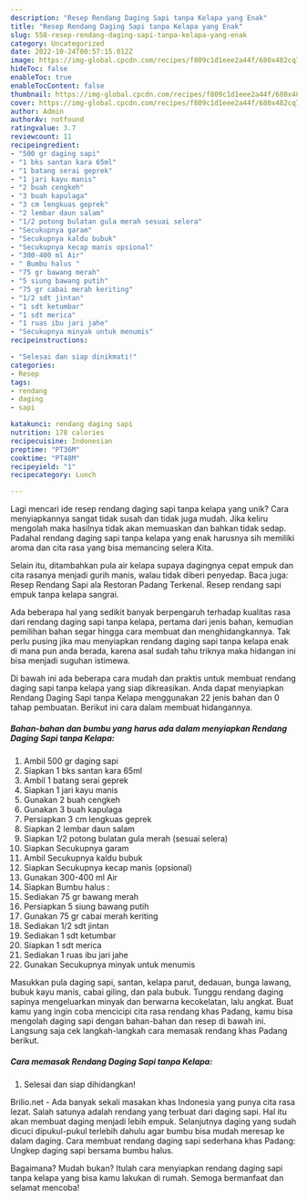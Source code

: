 ```yaml
---
description: "Resep Rendang Daging Sapi tanpa Kelapa yang Enak"
title: "Resep Rendang Daging Sapi tanpa Kelapa yang Enak"
slug: 558-resep-rendang-daging-sapi-tanpa-kelapa-yang-enak
category: Uncategorized
date: 2022-10-24T00:57:15.012Z
image: https://img-global.cpcdn.com/recipes/f809c1d1eee2a44f/680x482cq70/rendang-daging-sapi-tanpa-kelapa-foto-resep-utama.jpg
hideToc: false
enableToc: true
enableTocContent: false
thumbnail: https://img-global.cpcdn.com/recipes/f809c1d1eee2a44f/680x482cq70/rendang-daging-sapi-tanpa-kelapa-foto-resep-utama.jpg
cover: https://img-global.cpcdn.com/recipes/f809c1d1eee2a44f/680x482cq70/rendang-daging-sapi-tanpa-kelapa-foto-resep-utama.jpg
author: Admin
authorAv: notfound
ratingvalue: 3.7
reviewcount: 11
recipeingredient:
- "500 gr daging sapi"
- "1 bks santan kara 65ml"
- "1 batang serai geprek"
- "1 jari kayu manis"
- "2 buah cengkeh"
- "3 buah kapulaga"
- "3 cm lengkuas geprek"
- "2 lembar daun salam"
- "1/2 potong bulatan gula merah sesuai selera"
- "Secukupnya garam"
- "Secukupnya kaldu bubuk"
- "Secukupnya kecap manis opsional"
- "300-400 ml Air"
- " Bumbu halus "
- "75 gr bawang merah"
- "5 siung bawang putih"
- "75 gr cabai merah keriting"
- "1/2 sdt jintan"
- "1 sdt ketumbar"
- "1 sdt merica"
- "1 ruas ibu jari jahe"
- "Secukupnya minyak untuk menumis"
recipeinstructions:

- "Selesai dan siap dinikmati!"
categories:
- Resep
tags:
- rendang
- daging
- sapi

katakunci: rendang daging sapi 
nutrition: 178 calories
recipecuisine: Indonesian
preptime: "PT36M"
cooktime: "PT48M"
recipeyield: "1"
recipecategory: Lunch

---
```





Lagi mencari ide resep rendang daging sapi tanpa kelapa yang unik? Cara menyiapkannya sangat tidak susah dan tidak juga mudah. Jika keliru mengolah maka hasilnya tidak akan memuaskan dan bahkan tidak sedap. Padahal rendang daging sapi tanpa kelapa yang enak harusnya sih memiliki aroma dan cita rasa yang bisa memancing selera Kita.





Selain itu, ditambahkan pula air kelapa supaya dagingnya cepat empuk dan cita rasanya menjadi gurih manis, walau tidak diberi penyedap. Baca juga: Resep Rendang Sapi ala Restoran Padang Terkenal. Resep rendang sapi empuk tanpa kelapa sangrai.

Ada beberapa hal yang sedikit banyak berpengaruh terhadap kualitas rasa dari rendang daging sapi tanpa kelapa, pertama dari jenis bahan, kemudian pemilihan bahan segar hingga cara membuat dan menghidangkannya. Tak perlu pusing jika mau menyiapkan rendang daging sapi tanpa kelapa enak di mana pun anda berada, karena asal sudah tahu triknya maka hidangan ini bisa menjadi suguhan istimewa.






Di bawah ini ada beberapa cara mudah dan praktis untuk membuat rendang daging sapi tanpa kelapa yang siap dikreasikan. Anda dapat menyiapkan Rendang Daging Sapi tanpa Kelapa menggunakan 22 jenis bahan dan 0 tahap pembuatan. Berikut ini cara dalam membuat hidangannya.

<!--inarticleads1-->

##### Bahan-bahan dan bumbu yang harus ada dalam menyiapkan Rendang Daging Sapi tanpa Kelapa:

1. Ambil 500 gr daging sapi
1. Siapkan 1 bks santan kara 65ml
1. Ambil 1 batang serai geprek
1. Siapkan 1 jari kayu manis
1. Gunakan 2 buah cengkeh
1. Gunakan 3 buah kapulaga
1. Persiapkan 3 cm lengkuas geprek
1. Siapkan 2 lembar daun salam
1. Siapkan 1/2 potong bulatan gula merah (sesuai selera)
1. Siapkan Secukupnya garam
1. Ambil Secukupnya kaldu bubuk
1. Siapkan Secukupnya kecap manis (opsional)
1. Gunakan 300-400 ml Air
1. Siapkan  Bumbu halus :
1. Sediakan 75 gr bawang merah
1. Persiapkan 5 siung bawang putih
1. Gunakan 75 gr cabai merah keriting
1. Sediakan 1/2 sdt jintan
1. Sediakan 1 sdt ketumbar
1. Siapkan 1 sdt merica
1. Sediakan 1 ruas ibu jari jahe
1. Gunakan Secukupnya minyak untuk menumis


Masukkan pula daging sapi, santan, kelapa parut, dedauan, bunga lawang, bubuk kayu manis, cabai giling, dan pala bubuk. Tunggu rendang daging sapinya mengeluarkan minyak dan berwarna kecokelatan, lalu angkat. Buat kamu yang ingin coba mencicipi cita rasa rendang khas Padang, kamu bisa mengolah daging sapi dengan bahan-bahan dan resep di bawah ini. Langsung saja cek langkah-langkah cara memasak rendang khas Padang berikut. 

<!--inarticleads2-->

##### Cara memasak Rendang Daging Sapi tanpa Kelapa:


1. Selesai dan siap dihidangkan!

Brilio.net - Ada banyak sekali masakan khas Indonesia yang punya cita rasa lezat. Salah satunya adalah rendang yang terbuat dari daging sapi. Hal itu akan membuat daging menjadi lebih empuk. Selanjutnya daging yang sudah dicuci dipukul-pukul terlebih dahulu agar bumbu bisa mudah meresap ke dalam daging. Cara membuat rendang daging sapi sederhana khas Padang: Ungkep daging sapi bersama bumbu halus. 

Bagaimana? Mudah bukan? Itulah cara menyiapkan rendang daging sapi tanpa kelapa yang bisa kamu lakukan di rumah. Semoga bermanfaat dan selamat mencoba!
